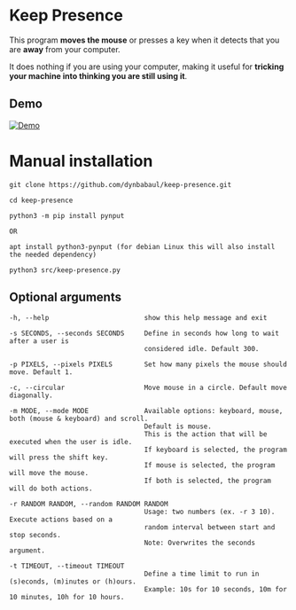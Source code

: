 # Keep Presence

This program **moves the mouse** or presses a key when it detects that you are **away** from your computer.

It does nothing if you are using your computer, making it useful for **tricking your machine into thinking you are still using it**.

## Demo

[![Demo](https://raw.githubusercontent.com/carrot69/keep-presence/master/demo/demo.gif)](https://github.com/carrot69/keep-presence)


# Manual installation

```
git clone https://github.com/dynbabaul/keep-presence.git

cd keep-presence

python3 -m pip install pynput

OR

apt install python3-pynput (for debian Linux this will also install the needed dependency)

python3 src/keep-presence.py
```

## Optional arguments

```
-h, --help                        show this help message and exit
            
-s SECONDS, --seconds SECONDS     Define in seconds how long to wait after a user is
                                  considered idle. Default 300.

-p PIXELS, --pixels PIXELS        Set how many pixels the mouse should move. Default 1.

-c, --circular                    Move mouse in a circle. Default move diagonally.

-m MODE, --mode MODE              Available options: keyboard, mouse, both (mouse & keyboard) and scroll. 
                                  Default is mouse. 
                                  This is the action that will be executed when the user is idle. 
                                  If keyboard is selected, the program will press the shift key. 
                                  If mouse is selected, the program will move the mouse. 
                                  If both is selected, the program will do both actions.

-r RANDOM RANDOM, --random RANDOM RANDOM
                                  Usage: two numbers (ex. -r 3 10). Execute actions based on a 
                                  random interval between start and stop seconds. 
                                  Note: Overwrites the seconds argument.

-t TIMEOUT, --timeout TIMEOUT
                                  Define a time limit to run in (s)econds, (m)inutes or (h)ours.
                                  Example: 10s for 10 seconds, 10m for 10 minutes, 10h for 10 hours.
```
